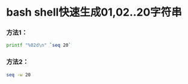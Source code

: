 # bash shell快速生成01,02..20字符串


### 方法1：
```bash
printf "%02d\n" `seq 20`
```

### 方法2：
```bash
seq -w 20
```

